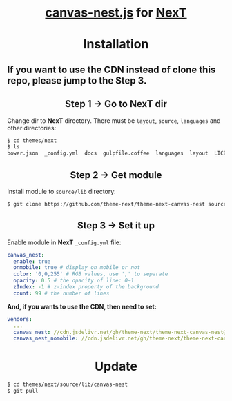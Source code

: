 <h1 align="center"><a href="https://github.com/hustcc/canvas-nest.js">canvas-nest.js</a> for <a href="https://github.com/theme-next">NexT</a></h1>

<h1 align="center">Installation</h1>

<h2>If you want to use the CDN instead of clone this repo, please jump to the Step 3.</h2>

<h2 align="center">Step 1 &rarr; Go to NexT dir</h2>

Change dir to **NexT** directory. There must be `layout`, `source`, `languages` and other directories:

```sh
$ cd themes/next
$ ls
bower.json  _config.yml  docs  gulpfile.coffee  languages  layout  LICENSE.md  package.json  README.md  scripts  source  test
```

<h2 align="center">Step 2 &rarr; Get module</h2>

Install module to `source/lib` directory:

```sh
$ git clone https://github.com/theme-next/theme-next-canvas-nest source/lib/canvas-nest
```

<h2 align="center">Step 3 &rarr; Set it up</h2>

Enable module in **NexT** `_config.yml` file:

```yml
canvas_nest:
  enable: true
  onmobile: true # display on mobile or not
  color: '0,0,255' # RGB values, use ',' to separate
  opacity: 0.5 # the opacity of line: 0~1
  zIndex: -1 # z-index property of the background
  count: 99 # the number of lines
```

**And, if you wants to use the CDN, then need to set:**

```yml
vendors:
  ...
  canvas_nest: //cdn.jsdelivr.net/gh/theme-next/theme-next-canvas-nest@latest/canvas-nest.min.js
  canvas_nest_nomobile: //cdn.jsdelivr.net/gh/theme-next/theme-next-canvas-nest@latest/canvas-nest-nomobile.min.js
```

<h1 align="center">Update</h1>

```sh
$ cd themes/next/source/lib/canvas-nest
$ git pull
```
